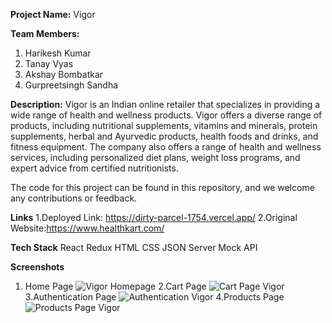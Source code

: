 **Project Name:** Vigor

**Team Members:**
1. Harikesh Kumar
2. Tanay Vyas
3. Akshay Bombatkar
4. Gurpreetsingh Sandha

**Description:**
Vigor is an Indian online retailer that specializes in providing a wide range of health and wellness products.
Vigor offers a diverse range of products, including nutritional supplements, vitamins and minerals, protein supplements, herbal and Ayurvedic products, health foods and drinks, and fitness equipment. The company also offers a range of health and wellness services, including personalized diet plans, weight loss programs, and expert advice from certified nutritionists.

The code for this project can be found in this repository, and we welcome any contributions or feedback.

**Links**
1.Deployed Link: https://dirty-parcel-1754.vercel.app/
2.Original Website:https://www.healthkart.com/

**Tech Stack**
React
Redux
HTML
CSS
JSON Server
Mock API

**Screenshots**
1. Home Page
![Vigor Homepage](https://user-images.githubusercontent.com/112682355/221494480-e8d44eab-5d84-4265-8674-1fe0fe4dcb72.PNG)
2.Cart Page
![Cart Page Vigor](https://user-images.githubusercontent.com/112682355/221494724-fa442395-af8f-4e5c-8e98-58f4a08b9c57.PNG)
3.Authentication Page
![Authentication Vigor](https://user-images.githubusercontent.com/112682355/221494856-c463011f-b2fe-41dc-b6cc-8bb0cb086168.PNG)
4.Products Page
![Products Page Vigor](https://user-images.githubusercontent.com/112682355/221494967-74c0bae9-a508-4360-a938-3610a36004de.PNG)
